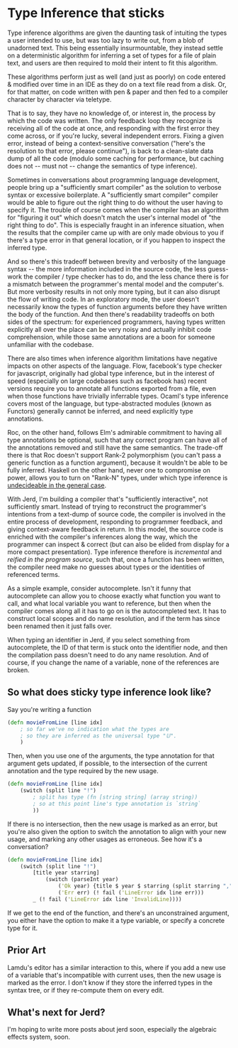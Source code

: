 
# Type Inference that sticks

Type inference algorithms are given the daunting task of intuiting the types a user intended to use, but was too lazy to write out, from a blob of unadorned text. This being essentially insurmountable, they instead settle on a deterministic algorithm for inferring a set of types for a file of plain text, and users are then required to mold their intent to fit this algorithm.

These algorithms perform just as well (and just as poorly) on code entered & modified over time in an IDE as they do on a text file read from a disk. Or, for that matter, on code written with pen & paper and then fed to a compiler character by character via teletype.

That is to say, they have no knowledge of, or interest in, the process by which the code was written. The only feedback loop they recognize is receiving all of the code at once, and responding with the first error they come across, or if you're lucky, several independent errors. Fixing a given error, instead of being a context-sensitive conversation ("here's the resolution to that error, please continue"), is back to a clean-slate data dump of all the code (modulo some caching for performance, but caching does not -- must not -- change the semantics of type inference).

Sometimes in conversations about programming language development, people bring up a "sufficiently smart compiler" as the solution to verbose syntax or excessive boilerplate. A "sufficiently smart compiler" compiler would be able to figure out the right thing to do without the user having to specify it. The trouble of course comes when the compiler has an algorithm for "figuring it out" which doesn't match the user's internal model of "the right thing to do". This is especially fraught in an inference situation, when the results that the compiler came up with are only made obvious to you if there's a type error in that general location, or if you happen to inspect the inferred type.

And so there's this tradeoff between brevity and verbosity of the language syntax -- the more information included in the source code, the less guess-work the compiler / type checker has to do, and the less chance there is for a mismatch between the programmer's mental model and the computer's. But more verbosity results in not only more typing, but it can also disrupt the flow of writing code. In an exploratory mode, the user doesn't necessarily know the types of function arguments before they have written the body of the function. And then there's readability tradeoffs on both sides of the spectrum: for experienced programmers, having types written explicitly all over the place can be very noisy and actually inhibit code comprehension, while those same annotations are a boon for someone unfamiliar with the codebase.

There are also times when inference algorithm limitations have negative impacts on other aspects of the language. Flow, facebook's type checker for javascript, originally had global type inference, but in the interest of speed (especially on large codebases such as facebook has) recent versions require you to annotate all functions exported from a file, even when those functions have trivially inferrable types. Ocaml's type inference covers most of the language, but type-abstracted modules (known as Functors) generally cannot be inferred, and need explicitly type annotations.

Roc, on the other hand, follows Elm's admirable commitment to having all type annotations be optional, such that any correct program can have all of the annotations removed and still have the same semantics. The trade-off there is that Roc doesn't support Rank-2 polymorphism (you can't pass a generic function as a function argument), because it wouldn't be able to be fully inferred. Haskell on the other hand, never one to compromise on power, allows you to turn on "Rank-N" types, under which type inference is [undecideable in the general case](https://en.wikipedia.org/wiki/Parametric_polymorphism#Higher-rank_polymorphism).

With Jerd, I'm building a compiler that's "sufficiently interactive", not sufficiently smart. Instead of trying to reconstruct the programmer's intentions from a text-dump of source code, the compiler is involved in the entire process of development, responding to programmer feedback, and giving context-aware feedback in return. In this model, the source code is enriched with the compiler's inferences along the way, which the programmer can inspect & correct (but can also be elided from display for a more compact presentation). Type inference therefore is *incremental* and *reified in the program source*, such that, once a function has been written, the compiler need make no guesses about types or the identities of referenced terms.

As a simple example, consider autocomplete. Isn't it funny that autocomplete can allow you to choose exactly what function you want to call, and what local variable you want to reference, but then when the compiler comes along all it has to go on is the autocompleted text. It has to construct local scopes and do name resolution, and if the term has since been renamed then it just falls over.

When typing an identifier in Jerd, if you select something from autocomplete, the ID of that term is stuck onto the identifier node, and then the compilation pass doesn't need to do any name resolution. And of course, if you change the name of a variable, none of the references are broken.

## So what does sticky type inference look like?

Say you're writing a function
```clj
(defn movieFromLine [line idx]
	; so far we've no indication what the types are
	; so they are inferred as the universal type "𝕌".
	)
```

Then, when you use one of the arguments, the type annotation for that
argument gets updated, if possible, to the intersection of the current
annotation and the type required by the new usage.

```clj
(defn movieFromLine [line idx]
	(switch (split line "!")
		; split has type (fn [string string] (array string))
		; so at this point line's type annotation is `string`
		))
```

If there is no intersection, then the new usage is marked as an error,
but you're also given the option to switch the annotation to align with
your new usage, and marking any other usages as erroneous. See how it's
a conversation?

```clj
(defn movieFromLine [line idx]
	(switch (split line "!")
		[title year starring]
			(switch (parseInt year)
				('Ok year) {title $ year $ starring (split starring ",")}
				('Err err) (! fail ('LineError idx line err)))
		_ (! fail ('LineError idx line 'InvalidLine))))
```

If we get to the end of the function, and there's an unconstrained argument,
you either have the option to make it a type variable, or specify a concrete
type for it.

## Prior Art

Lamdu's editor has a similar interaction to this, where if you add a new use of a variable that's incompatible with current uses, then the new usage is marked as the error. I don't know if they store the inferred types in the syntax tree, or if they re-compute them on every edit.

## What's next for Jerd?

I'm hoping to write more posts about jerd soon, especially the algebraic effects system, soon.


